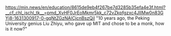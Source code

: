 https://min.news/en/education/8615de9eb4f267be7d3285b35efa4e3f.html?__cf_chl_jschl_tk__=pmd_XvHF0JrEoMkmr5kk_c72vZkpfgzxc4JIIMw0n83GYj8-1631300917-0-gqNtZGzNAlCjcnBszQil
"10 years ago, the Peking University genius Liu Zhiyu, who gave up MIT and
chose to be a monk, how is it now?"


